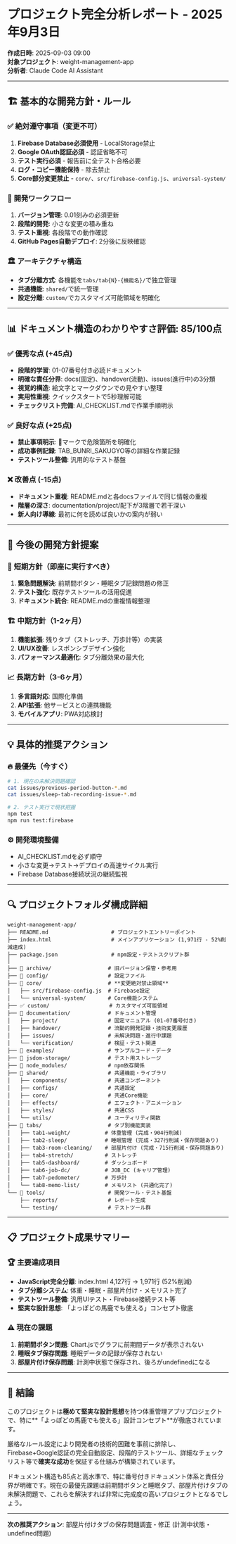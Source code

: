 # プロジェクト完全分析レポート - 2025年9月3日

**作成日時**: 2025-09-03 09:00  
**対象プロジェクト**: weight-management-app  
**分析者**: Claude Code AI Assistant

---

## 🏗️ **基本的な開発方針・ルール**

### ✅ **絶対遵守事項（変更不可）**
1. **Firebase Database必須使用** - LocalStorage禁止
2. **Google OAuth認証必須** - 認証省略不可
3. **テスト実行必須** - 報告前に全テスト合格必要
4. **ログ・コピー機能保持** - 除去禁止
5. **Core部分変更禁止** - `core/`、`src/firebase-config.js`、`universal-system/`

### 🔄 **開発ワークフロー**
1. **バージョン管理**: 0.01刻みの必須更新
2. **段階的開発**: 小さな変更の積み重ね
3. **テスト重視**: 各段階での動作確認
4. **GitHub Pages自動デプロイ**: 2分後に反映確認

### 🏛️ **アーキテクチャ構造**
- **タブ分離方式**: 各機能を`tabs/tab{N}-{機能名}/`で独立管理
- **共通機能**: `shared/`で統一管理
- **設定分離**: `custom/`でカスタマイズ可能領域を明確化

---

## 📊 **ドキュメント構造のわかりやすさ評価: 85/100点**

### ✅ **優秀な点 (+45点)**
- **段階的学習**: 01-07番号付き必読ドキュメント
- **明確な責任分界**: docs(固定)、handover(流動)、issues(進行中)の3分類
- **視覚的構造**: 絵文字とマークダウンでの見やすい整理
- **実用性重視**: クイックスタートで5秒理解可能
- **チェックリスト完備**: AI_CHECKLIST.mdで作業手順明示

### ✅ **良好な点 (+25点)**
- **禁止事項明示**: 🚫マークで危険箇所を明確化
- **成功事例記録**: TAB_BUNRI_SAKUGYO等の詳細な作業記録
- **テストツール整備**: 汎用的なテスト基盤

### ❌ **改善点 (-15点)**
- **ドキュメント重複**: README.mdと各docsファイルで同じ情報の重複
- **階層の深さ**: documentation/project/配下が3階層で若干深い
- **新人向け導線**: 最初に何を読めば良いかの案内が弱い

---

## 🚀 **今後の開発方針提案**

### 🎯 **短期方針（即座に実行すべき）**
1. **緊急問題解決**: 前期間ボタン・睡眠タブ記録問題の修正
2. **テスト強化**: 既存テストツールの活用促進
3. **ドキュメント統合**: README.mdの重複情報整理

### 🏗️ **中期方針（1-2ヶ月）**
1. **機能拡張**: 残りタブ（ストレッチ、万歩計等）の実装
2. **UI/UX改善**: レスポンシブデザイン強化
3. **パフォーマンス最適化**: タブ分離効果の最大化

### 📈 **長期方針（3-6ヶ月）**
1. **多言語対応**: 国際化準備
2. **API拡張**: 他サービスとの連携機能
3. **モバイルアプリ**: PWA対応検討

---

## 💡 **具体的推奨アクション**

### 🔥 **最優先（今すぐ）**
```bash
# 1. 現在の未解決問題確認
cat issues/previous-period-button-*.md
cat issues/sleep-tab-recording-issue-*.md

# 2. テスト実行で現状把握
npm test
npm run test:firebase
```

### ⚙️ **開発環境整備**
- AI_CHECKLIST.mdを必ず順守
- 小さな変更→テスト→デプロイの高速サイクル実行
- Firebase Database接続状況の継続監視

---

## 🔍 **プロジェクトフォルダ構成詳細**

```
weight-management-app/
├── README.md                    # プロジェクトエントリーポイント
├── index.html                   # メインアプリケーション (1,971行 - 52%削減達成)
├── package.json                 # npm設定・テストスクリプト群
│
├── 📁 archive/                  # 旧バージョン保管・参考用
├── 📁 config/                   # 設定ファイル
├── 🚫 core/                     # **変更絶対禁止領域**
│   ├── src/firebase-config.js  # Firebase設定
│   └── universal-system/       # Core機能システム
├── ✅ custom/                   # カスタマイズ可能領域
├── 📁 documentation/            # ドキュメント管理
│   ├── project/                # 固定マニュアル (01-07番号付き)
│   ├── handover/               # 流動的開発記録・技術変更履歴
│   ├── issues/                 # 未解決問題・進行中課題
│   └── verification/           # 検証・テスト関連
├── 📁 examples/                 # サンプルコード・データ
├── 📁 jsdom-storage/            # テスト用ストレージ
├── 📁 node_modules/             # npm依存関係
├── 📁 shared/                   # 共通機能・ライブラリ
│   ├── components/             # 共通コンポーネント
│   ├── configs/                # 共通設定
│   ├── core/                   # 共通Core機能
│   ├── effects/                # エフェクト・アニメーション
│   ├── styles/                 # 共通CSS
│   └── utils/                  # ユーティリティ関数
├── 📁 tabs/                     # タブ別機能実装
│   ├── tab1-weight/           # 体重管理 (完成・904行削減)
│   ├── tab2-sleep/            # 睡眠管理 (完成・327行削減・保存問題あり)
│   ├── tab3-room-cleaning/    # 部屋片付け (完成・715行削減・保存問題あり)
│   ├── tab4-stretch/          # ストレッチ
│   ├── tab5-dashboard/        # ダッシュボード
│   ├── tab6-job-dc/           # JOB_DC (キャリア管理)
│   ├── tab7-pedometer/        # 万歩計
│   └── tab8-memo-list/        # メモリスト (共通化完了)
└── 📁 tools/                    # 開発ツール・テスト基盤
    ├── reports/                # レポート生成
    └── testing/                # テストツール群
```

---

## 📋 **プロジェクト成果サマリー**

### 🏆 **主要達成項目**
- **JavaScript完全分離**: index.html 4,127行 → 1,971行 (52%削減)
- **タブ分離システム**: 体重・睡眠・部屋片付け・メモリスト完了
- **テストツール整備**: 汎用UIテスト・Firebase接続テスト等
- **堅実な設計思想**: 「よっぽどの馬鹿でも使える」コンセプト徹底

### ⚠️ **現在の課題**
1. **前期間ボタン問題**: Chart.jsでグラフに前期間データが表示されない
2. **睡眠タブ保存問題**: 睡眠データの記録が保存されない
3. **部屋片付け保存問題**: 計測中状態で保存され、後ろがundefinedになる

---

## 🎯 **結論**

このプロジェクトは**極めて堅実な設計思想**を持つ体重管理アプリプロジェクトで、特に**「よっぽどの馬鹿でも使える」設計コンセプト**が徹底されています。

厳格なルール設定により開発者の技術的困難を事前に排除し、Firebase+Google認証の完全自動設定、段階的テストツール、詳細なチェックリスト等で**確実な成功**を保証する仕組みが構築されています。

ドキュメント構造も85点と高水準で、特に番号付きドキュメント体系と責任分界が明確です。現在の最優先課題は前期間ボタンと睡眠タブ、部屋片付けタブの未解決問題で、これらを解決すれば非常に完成度の高いプロジェクトとなるでしょう。

---

**次の推奨アクション**: 部屋片付けタブの保存問題調査・修正 (計測中状態・undefined問題)